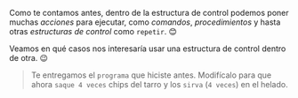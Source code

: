 <gs-attire attire-url="https://raw.githubusercontent.com/MumukiProject/mumuki-guia-gobstones-alternativa-kids/master/assets/attires/config.json"></gs-attire>
<gs-toolbox toolbox-url="https://raw.githubusercontent.com/MumukiProject/mumuki-guia-gobstones-alternativa-kids/master/assets/toolbox.xml"></gs-toolbox>

Como te contamos antes, dentro de la estructura de control podemos poner muchas _acciones_ para ejecutar, como _comandos_, _procedimientos_ y hasta otras _estructuras de control_ como `repetir`. :blush:

Veamos en qué casos nos interesaría usar una estructura de control dentro de otra. :wink:

> Te entregamos el `programa` que hiciste antes. Modifícalo para que ahora `saque 4 veces` chips del tarro y los `sirva` (`4 veces`) en el helado.
